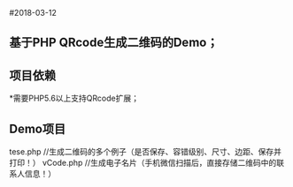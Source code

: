 #2018-03-12

## 基于PHP QRcode生成二维码的Demo；



## 项目依赖

*需要PHP5.6以上支持QRcode扩展；



## Demo项目

tese.php 	//生成二维码的多个例子（是否保存、容错级别、尺寸、边距、保存并打印！）
vCode.php   //生成电子名片（手机微信扫描后，直接存储二维码中的联系人信息！）